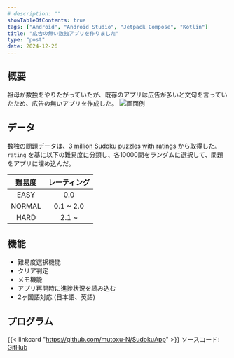 ```yaml
---
# description: ""
showTableOfContents: true
tags: ["Android", "Android Studio", "Jetpack Compose", "Kotlin"]
title: "広告の無い数独アプリを作りました"
type: "post"
date: 2024-12-26
---
```


## 概要
祖母が数独をやりたがっていたが、既存のアプリは広告が多いと文句を言っていたため、広告の無いアプリを作成した。
![画面例](/Portfolio/images/posts/sudoku_app/screen.png)

## データ
数独の問題データは、[3 million Sudoku puzzles with ratings](https://www.kaggle.com/datasets/radcliffe/3-million-sudoku-puzzles-with-ratings) から取得した。
`rating` を基に以下の難易度に分類し、各10000問をランダムに選択して、問題をアプリに埋め込んだ。

|難易度|レーティング|
|:-:|:-:|
|EASY|0.0|
|NORMAL|0.1 ~ 2.0|
|HARD|2.1 ~|

## 機能
- 難易度選択機能
- クリア判定
- メモ機能
- アプリ再開時に進捗状況を読み込む
- 2ヶ国語対応 (日本語、英語)

## プログラム
{{< linkcard "https://github.com/mutoxu-N/SudokuApp" >}}
ソースコード: [GitHub](https://github.com/mutoxu-N/SudokuApp)